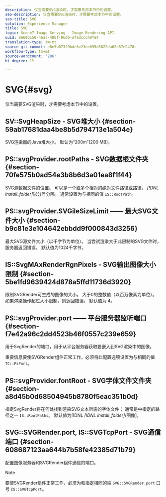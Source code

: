 ```yaml
---
description: 仅当需要SVG渲染时，才需要考虑本节中的设置。
seo-description: 仅当需要SVG渲染时，才需要考虑本节中的设置。
seo-title: SVG
solution: Experience Manager
title: SVG
topic: Scene7 Image Serving - Image Rendering API
uuid: 9e69b150-46ac-480f-96db-afadccc40fe4
translation-type: tm+mt
source-git-commit: e8e5b07329bde3e23ee095d5022da62d67e9478c
workflow-type: tm+mt
source-wordcount: '286'
ht-degree: 1%

---
```



# SVG{#svg}

仅当需要SVG渲染时，才需要考虑本节中的设置。

## SV::SvgHeapSize - SVG堆大小 {#section-59ab17681daa4be8b5d794713e1a504e}

SVG渲染器的Java堆大小。 默认为“200m”(200 MB)。

## PS::svgProvider.rootPaths - SVG数据根文件夹 {#section-70fe575b0ad54e3b8b6d3a01ea8f1f44}

SVG源数据文件的位置。 可以是一个或多个相对的绝对文件路径或路径， *[!DNL install_folder]*&#x200B;以分号分隔。 通常设置为与相同的值 `IS::RootPath`。

## PS::svgProvider.SVGileSizeLimit —— 最大SVG文件大小 {#section-b9c81e3e104642ebbdd9f000843d3256}

最大SVG源文件大小（以千字节为单位）。 当尝试渲染大于此限制的SVG文件时，服务器返回错误。 默认值为1024千字节。

## IS::SvgMAxRenderRgnPixels - SVG输出图像大小限制 {#section-5be1fd9639424d878a5ffd11736d3920}

限制SVGRender可生成的图像的大小。 大于0的整数值（以百万像素为单位）。 如果渲染操作超过大小限制，则返回错误。 默认值为 4。

## PS::svgProvider.port —— 平台服务器监听端口 {#section-f7e42a96c2dd4523b46f0557c239e659}

用于SvgRender的端口，用于从平台服务器获取要嵌入到SVG渲染中的图像。

重要信息要使SVGRender组件正常工作，必须将此配置选项设置为与相同的值 `TC::PsPort`。

## PS::svgProvider.fontRoot - SVG字体文件文件夹 {#section-a8d45b0d68504945b8780f5eac351b0d}

指定SvgRender将在何处找到渲染SVG文本所需的字体文件； 通常是中指定的路径之一 `IS::RootPaths`。 默认值为[!DNL *[!DNL install_folder]*/图像]。

## SVG::SVGRender.port, IS::SVGTcpPort - SVG通信端口 {#section-608687123aa644b7b58fe42385d71b79}

配置图像服务器和SVGRender组件通信的端口。

>[!NOTE]
>
>要使SVGRender组件正常工作，必须为和指定相同的端 `SVG::SVGRender.port` 口号 `IS::SVGTcpPort`。

